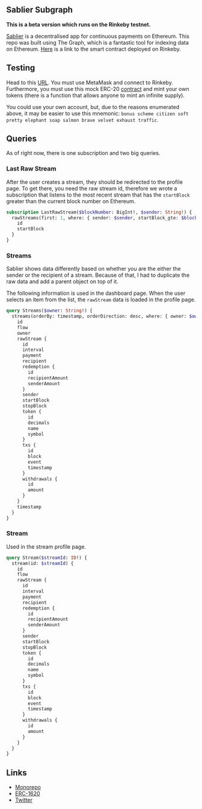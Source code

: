 ## Sablier Subgraph

**This is a beta version which runs on the Rinkeby testnet.**

[Sablier][sablier-repo] is a decentralised app for continuous payments on Ethereum. This repo was built using The Graph,
which is a fantastic tool for indexing data on Ethereum. [Here][smart-contract] is a link to the
smart contract deployed on Rinkeby.

## Testing

Head to this [URL][netlify-website]. You must use MetaMask and connect to Rinkeby. Furthermore, you must use this mock
ERC-20 [contract][rinkeby-dai] and mint your own tokens (there is a function that allows anyone to mint an infinite supply).

You could use your own account, but, due to the reasons enumerated above, it may be easier to use this mnemonic: `bonus scheme citizen soft pretty elephant soap salmon brave velvet exhaust traffic`.

## Queries

As of right now, there is one subscription and two big queries.

### Last Raw Stream

After the user creates a stream, they should be redirected to the profile page. To get there, you need the raw stream
id, therefore we wrote a subscription that listens to the most recent stream that has the `startBlock` greater than the
current block number on Ethereum.

```graphql
subscription LastRawStream($blockNumber: BigInt!, $sender: String!) {
  rawStreams(first: 1, where: { sender: $sender, startBlock_gte: $blockNumber }) {
    id
    startBlock
  }
}
```

### Streams

Sablier shows data differently based on whether you are the either the sender or the recipient of a stream. Because of
that, I had to duplicate the raw data and add a parent object on top of it.

The following information is used in the dashboard page. When the user selects an item from the list, the `rawStream`
data is loaded in the profile page.

```graphql
query Streams($owner: String!) {
  streams(orderBy: timestamp, orderDirection: desc, where: { owner: $owner }) {
    id
    flow
    owner
    rawStream {
      id
      interval
      payment
      recipient
      redemption {
        id
        recipientAmount
        senderAmount
      }
      sender
      startBlock
      stopBlock
      token {
        id
        decimals
        name
        symbol
      }
      txs {
        id
        block
        event
        timestamp
      }
      withdrawals {
        id
        amount
      }
    }
    timestamp
  }
}
```

### Stream

Used in the stream profile page.

```graphql
query Stream($streamId: ID!) {
  stream(id: $streamId) {
    id
    flow
    rawStream {
      id
      interval
      payment
      recipient
      redemption {
        id
        recipientAmount
        senderAmount
      }
      sender
      startBlock
      stopBlock
      token {
        id
        decimals
        name
        symbol
      }
      txs {
        id
        block
        event
        timestamp
      }
      withdrawals {
        id
        amount
      }
    }
  }
}
```

## Links

- [Monorepo][sablier-repo]
- [ERC-1620][erc-1620]
- [Twitter][sablier-twitter]

[erc-1620]: http://eips.ethereum.org/EIPS/eip-1620
[netlify-website]: https://infallible-visvesvaraya-6d594e.netlify.com
[rinkeby-dai]: https://rinkeby.etherscan.io/address/0x8ad3aa5d5ff084307d28c8f514d7a193b2bfe725
[sablier-repo]: https://github.com/SablierApp/sablier
[sablier-twitter]: https://twitter.com/SablierApp
[smart-contract]: https://rinkeby.etherscan.io/address/0x32ef6010d97fc0d10f0d0ab842c141cbd266c98d
